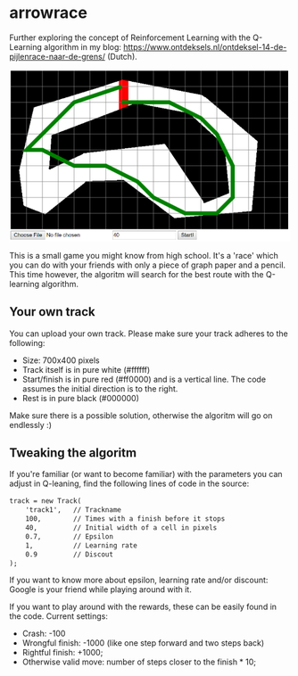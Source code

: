 # arrowrace
Further exploring the concept of Reinforcement Learning with the Q-Learning algorithm in my blog: https://www.ontdeksels.nl/ontdeksel-14-de-pijlenrace-naar-de-grens/ (Dutch).

![Demo screenshot](https://github.com/gkruiger/arrowrace/blob/master/screenshot.png "Demo screenshot")

This is a small game you might know from high school. It's a 'race' which you can do with your friends with only a piece of graph paper and a pencil. This time however, the algoritm will  search for the best route with the Q-learning algorithm.

## Your own track
You can upload your own track. Please make sure your track adheres to the following:
- Size: 700x400 pixels
- Track itself is in pure white (#ffffff)
- Start/finish is in pure red (#ff0000) and is a vertical line. The code assumes the initial direction is to the right.
- Rest is in pure black (#000000)

Make sure there is a possible solution, otherwise the algoritm will go on endlessly :)

## Tweaking the algoritm
If you're familiar (or want to become familiar) with the parameters you can adjust in Q-leaning, find the following lines of code in the source:

```
track = new Track(
    'track1',   // Trackname
    100,        // Times with a finish before it stops 
    40,         // Initial width of a cell in pixels
    0.7,        // Epsilon
    1,          // Learning rate
    0.9         // Discout
);
```

If you want to know more about epsilon, learning rate and/or discount: Google is your friend while playing around with it.

If you want to play around with the rewards, these can be easily found in the code. Current settings:
- Crash: -100
- Wrongful finish: -1000 (like one step forward and two steps back) 
- Rightful finish: +1000;
- Otherwise valid move: number of steps closer to the finish * 10;